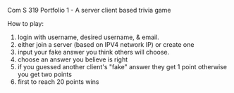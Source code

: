Com S 319 Portfolio 1 - A server client based trivia game

How to play: 
  1. login with username, desired username, & email.
  2. either join a server (based on IPV4 network IP) or create one
  3. input your fake answer you think others will choose.
  4. choose an answer you believe is right
  5. if you guessed another client's "fake" answer they get 1 point otherwise you get two points
  6. first to reach 20 points wins
